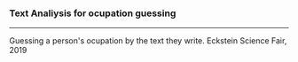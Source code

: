 ### Text Analiysis for ocupation guessing
-------
Guessing a person's ocupation by the text they write.
Eckstein Science Fair, 2019
